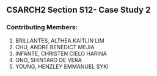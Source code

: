 ## CSARCH2 Section S12- Case Study 2 

### Contributing Members:
1. BRILLANTES, ALTHEA KAITLIN LIM
2. CHU, ANDRE BENEDICT MEJIA
3. INFANTE, CHRISTEN CIELO HARINA
4. ONO, SHINTARO DE VERA
5. YOUNG, HENZLEY EMMANUEL SYKI
